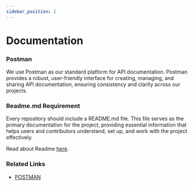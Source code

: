 ```yaml
---
sidebar_position: 2
---
```


# Documentation

### Postman

We use Postman as our standard platform for API documentation. Postman provides a robust, user-friendly interface for creating, managing, and sharing API documentation, ensuring consistency and clarity across our projects.

### Readme.md Requirement
Every repository should include a README.md file. This file serves as the primary documentation for the project, providing essential information that helps users and contributors understand, set up, and work with the project effectively.

Read about Readme [here](/docs/others/readme-template.md).

### Related Links
- [POSTMAN](https://www.postman.com/downloads/)

